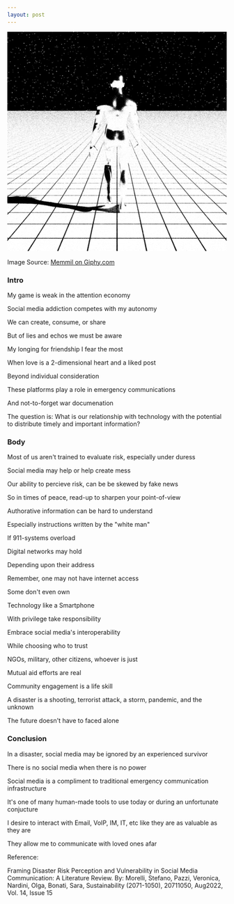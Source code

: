 ```yaml
---
layout: post
---
```



![alt text](/assets/giphy2.gif)

Image Source: [Memmil on Giphy.com](https://giphy.com/gifs/walk-bw-blackandwhite-vkYfKH4Hz3ux7SU9f3)


### Intro

My game is weak in the attention economy <br>

Social media addiction competes with my autonomy<br>

We can create, consume, or share<br>

But of lies and echos we must be aware<br>

My longing for friendship I fear the most<br>

When love is a 2-dimensional heart and a liked post<br>

Beyond individual consideration<br>

These platforms play a role in emergency communications <br>

And not-to-forget war documenation <br>

The question is: What is our relationship with technology with the potential to distribute timely and important information? <br>

### Body

Most of us aren't trained to evaluate risk, especially under duress<br>

Social media may help or help create mess<br>

Our ability to percieve risk, can be be skewed by fake news<br>

So in times of peace, read-up to sharpen your point-of-view<br>

Authorative information can be hard to understand<br>

Especially instructions written by the "white man" <br>

If 911-systems overload<br>

Digital networks may hold<br>

Depending upon their address<br>

Remember, one may not have internet access<br>

Some don't even own<br> 

Technology like a Smartphone<br>

With privilege take responsibility<br>

Embrace social media's interoperability <br>

While choosing who to trust<br>

NGOs, military, other citizens, whoever is just

Mutual aid efforts are real<br>

Community engagement is a life skill<br>

A disaster is a shooting, terrorist attack, a storm, pandemic, and the unknown<br>

The future doesn't have to faced alone<br>

### Conclusion

In a disaster, social media may be ignored by an experienced survivor  <br>

There is no social media when there is no power<br>

Social media is a compliment to traditional emergency communication infrastructure <br>

It's one of many human-made tools to use today or during an unfortunate conjucture<br>

I desire to interact with Email, VoIP, IM, IT, etc like they are as valuable as they are<br>

They allow me to communicate with loved ones afar<br>

Reference:<br>

Framing Disaster Risk Perception and Vulnerability in Social Media Communication: A Literature Review. By: Morelli, Stefano, Pazzi, Veronica, Nardini, Olga, Bonati, Sara, Sustainability (2071-1050), 20711050, Aug2022, Vol. 14, Issue 15







